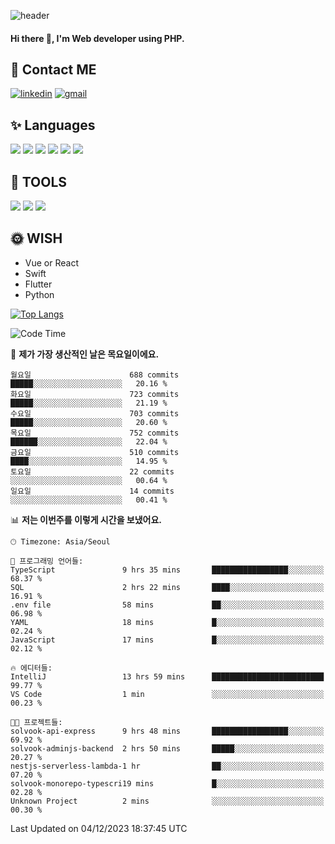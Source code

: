 ![header](https://capsule-render.vercel.app/api?type=waving&color=auto&height=300&section=header&text=Elin&fontSize=90&animation=twinkling)

#### Hi there 👋, I'm <b>Web developer</b> using PHP. ####

<!--
- 🔭 I’m currently working on Uniwill
- 🌱 I’m currently learning Vue or React or Python.
-->

<!---#### I am PHP developer --->

## 💌 Contact ME ###
[<img src='https://img.shields.io/badge/-EunjiKo-%230A66C2?style=flat-square&logo=LinkedIn&logoColor=white' alt='linkedin'>](https://www.linkedin.com/in/https://www.linkedin.com/in/eunji-ko-00a907164//)  [<img src='https://img.shields.io/badge/-einee214%40gmail.com-%23EA4335?style=flat-square&logo=Gmail&logoColor=white' alt='gmail'>](einee214@gmail.com)  


## ✨ Languages
<img src='https://img.shields.io/badge/-PHP-%23777BB4?style=for-the-badge&logo=PHP&logoColor=white'> <img src='https://img.shields.io/badge/-Laravel-%23FF2D20?style=for-the-badge&logo=Laravel&logoColor=white'> <img src='https://img.shields.io/badge/Jquery-%230769AD?style=for-the-badge&logo=Jquery&logoColor=white'> <img src='https://img.shields.io/badge/CSS3-%231572B6?style=for-the-badge&logo=CSS3&logoColor=white'> <img src='https://img.shields.io/badge/Bootstrap-%237952B3?style=for-the-badge&logo=Bootstrap&logoColor=white' > <img src='https://img.shields.io/badge/MySQL-%234479A1?style=for-the-badge&logo=MySQL&logoColor=white' >

## 🌷 TOOLS
<img src='https://img.shields.io/badge/PHPSTORM-%23000000?style=for-the-badge&logo=PhpStorm&logoColor=white' > <img src='https://img.shields.io/badge/GitLab-%23FCA121?style=for-the-badge&logo=GitLab&logoColor=white' > <img src='https://img.shields.io/badge/GitHub-%23181717?style=for-the-badge&logo=GitHub&logoColor=white'>


## 🌞 WISH
- Vue or React
- Swift
- Flutter
- Python


[![Top Langs](https://github-readme-stats.vercel.app/api/top-langs/?username=ein214&layout=compact)](https://github.com/anuraghazra/github-readme-stats)

<!--START_SECTION:waka-->
![Code Time](http://img.shields.io/badge/Code%20Time-3%2C083%20hrs%2023%20mins-blue)

📅 **제가 가장 생산적인 날은 목요일이에요.** 

```text
월요일                      688 commits         █████░░░░░░░░░░░░░░░░░░░░   20.16 % 
화요일                      723 commits         █████░░░░░░░░░░░░░░░░░░░░   21.19 % 
수요일                      703 commits         █████░░░░░░░░░░░░░░░░░░░░   20.60 % 
목요일                      752 commits         ██████░░░░░░░░░░░░░░░░░░░   22.04 % 
금요일                      510 commits         ████░░░░░░░░░░░░░░░░░░░░░   14.95 % 
토요일                      22 commits          ░░░░░░░░░░░░░░░░░░░░░░░░░   00.64 % 
일요일                      14 commits          ░░░░░░░░░░░░░░░░░░░░░░░░░   00.41 % 
```


📊 **저는 이번주를 이렇게 시간을 보냈어요.** 

```text
🕑︎ Timezone: Asia/Seoul

💬 프로그래밍 언어들: 
TypeScript               9 hrs 35 mins       █████████████████░░░░░░░░   68.37 % 
SQL                      2 hrs 22 mins       ████░░░░░░░░░░░░░░░░░░░░░   16.91 % 
.env file                58 mins             ██░░░░░░░░░░░░░░░░░░░░░░░   06.98 % 
YAML                     18 mins             █░░░░░░░░░░░░░░░░░░░░░░░░   02.24 % 
JavaScript               17 mins             █░░░░░░░░░░░░░░░░░░░░░░░░   02.12 % 

🔥 에디터들: 
IntelliJ                 13 hrs 59 mins      █████████████████████████   99.77 % 
VS Code                  1 min               ░░░░░░░░░░░░░░░░░░░░░░░░░   00.23 % 

🐱‍💻 프로젝트들: 
solvook-api-express      9 hrs 48 mins       █████████████████░░░░░░░░   69.92 % 
solvook-adminjs-backend  2 hrs 50 mins       █████░░░░░░░░░░░░░░░░░░░░   20.27 % 
nestjs-serverless-lambda-1 hr                ██░░░░░░░░░░░░░░░░░░░░░░░   07.20 % 
solvook-monorepo-typescri19 mins             █░░░░░░░░░░░░░░░░░░░░░░░░   02.28 % 
Unknown Project          2 mins              ░░░░░░░░░░░░░░░░░░░░░░░░░   00.30 % 
```


 Last Updated on 04/12/2023 18:37:45 UTC
<!--END_SECTION:waka-->

<!---![GitHub stats](https://github-readme-stats.vercel.app/api?username=ein214&show_icons=true&theme=dracula)  --->



